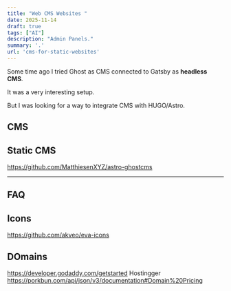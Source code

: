 ```yaml
---
title: "Web CMS Websites "
date: 2025-11-14
draft: true
tags: ["AI"]
description: "Admin Panels."
summary: '.'
url: 'cms-for-static-websites'
---
```


Some time ago I tried Ghost as CMS connected to Gatsby as **headless CMS**.

It was a very interesting setup.

But I was looking for a way to integrate CMS with HUGO/Astro.

## CMS

## Static CMS

https://github.com/MatthiesenXYZ/astro-ghostcms

---

## FAQ


## Icons

https://github.com/akveo/eva-icons

## DOmains

https://developer.godaddy.com/getstarted
Hostingger
https://porkbun.com/api/json/v3/documentation#Domain%20Pricing